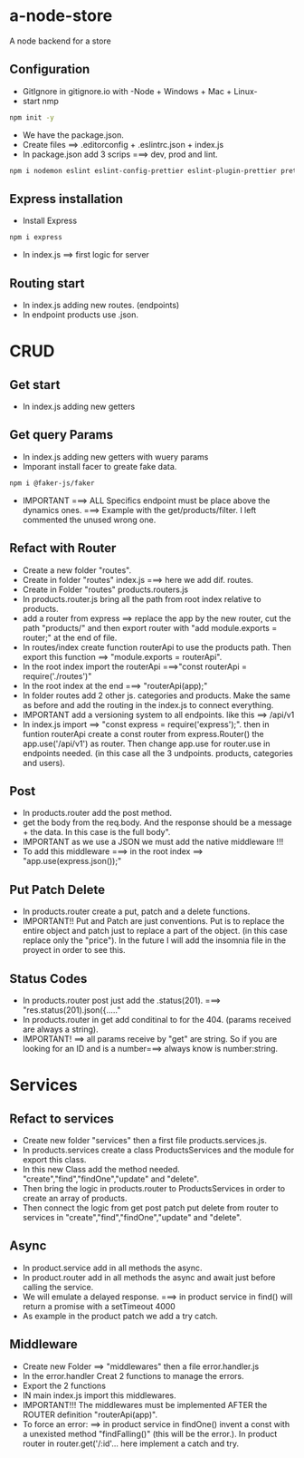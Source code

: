 # a-node-store
A node backend for a store

## Configuration
- GitIgnore in gitignore.io with -Node + Windows + Mac + Linux-
- start nmp
```sh
npm init -y
```
- We have the package.json.
- Create files ==> .editorconfig + .eslintrc.json + index.js
- In package.json add 3 scrips ===> dev, prod and lint.
```sh
npm i nodemon eslint eslint-config-prettier eslint-plugin-prettier prettier -D
```

## Express installation
- Install Express
```sh
npm i express
```
- In index.js ==> first logic for server 

## Routing start
- In index.js adding new routes. (endpoints)
- In endpoint products use .json.

# CRUD
## Get start
- In index.js adding new getters

## Get query Params
- In index.js adding new getters with wuery params
- Imporant install facer to greate fake data.
```sh
npm i @faker-js/faker
```
- IMPORTANT ===> ALL Specifics endpoint must be place above the dynamics ones. ===> Example with the get/products/filter. I left commented the unused wrong one.

## Refact with Router 
- Create a new folder "routes".
- Create in folder "routes" index.js ===> here we add dif. routes. 
- Create in Folder "routes" products.routers.js 
- In products.router.js bring all the path from root index relative to products.
- add a router from express ==> replace the app by the new router, cut the path "products/" and then export router with "add module.exports = router;" at the end of file.
- In routes/index create function routerApi to use the products path. Then export this function ==> "module.exports = routerApi".
- In the root index import the routerApi ===>"const routerApi = require('./routes')"
- In the root index at the end ===> "routerApi(app);"
- In folder routes add 2 other js.  categories and products. Make the same as before and add the routing in the index.js to connect everything.
- IMPORTANT add a versioning system to all endpoints. like this ==> /api/v1 
- In index.js import ==> "const express = require('express');". then in funtion routerApi create a const router from express.Router() the app.use('/api/v1') as router. Then change app.use for router.use in endpoints needed. (in this case all the 3 undpoints. products, categories and users).

## Post 
- In products.router add the post method.
- get the body from the req.body. And the response should be a message + the data. In this case is the full body".
- IMPORTANT as we use a JSON we must add the native middleware !!!
- To add this middleware ===> in the root index ==> "app.use(express.json());"

## Put Patch Delete 
- In products.router create a put, patch and a delete functions.
- IMPORTANT!! Put and Patch are just conventions. Put is to replace the entire object and patch just to replace a part of the object. (in this case replace only the "price").
In the future I will add the insomnia file in the proyect in order to see this.

## Status Codes 
- In products.router post just add the .status(201). ===> "res.status(201).json({....."
- In products.router in get add conditinal to for the 404. (params received are always a string).
- IMPORTANT! ==> all params receive by "get" are string. So if you are looking for an ID and is a number===> always know is number:string.

# Services
## Refact to services 
- Create new folder "services" then a first file products.services.js.
- In products.services create a class ProductsServices and the module for export this class.
- In this new Class add the method needed. "create","find","findOne","update" and "delete".
- Then bring the logic in products.router to ProductsServices in order to create an array of products.
- Then connect the logic from get post patch put delete from router to services in "create","find","findOne","update" and "delete".

## Async 
- In product.service add in all methods the async. 
- In product.router add in all methods the async and await just before calling the service. 
- We will emulate a delayed response. ===> in product service in find() will return a promise with a setTimeout 4000
- As example in the product patch we add a try catch.

## Middleware
- Create new Folder ==> "middlewares" then a file error.handler.js
- In the error.handler Creat 2 functions to manage the errors.
- Export the 2 functions
- IN main index.js import this middlewares. 
- IMPORTANT!!! The middlewares must be implemented AFTER the ROUTER definition "routerApi(app)".
- To force an error: ==> in product service in findOne() invent a const with a unexisted method "findFalling()" (this will be the error.). In product router in router.get('/:id'... here implement a catch and try.

 
 
